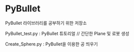 # PyBullet
PyBullet 라이브러리를 공부하기 위한 저장소

PyBullet_test.py : PyBullet 튜토리얼 // 간단한 Plane 및 로봇 생성

Create_Sphere.py : PyBullet을 이용한 공 띄우기

